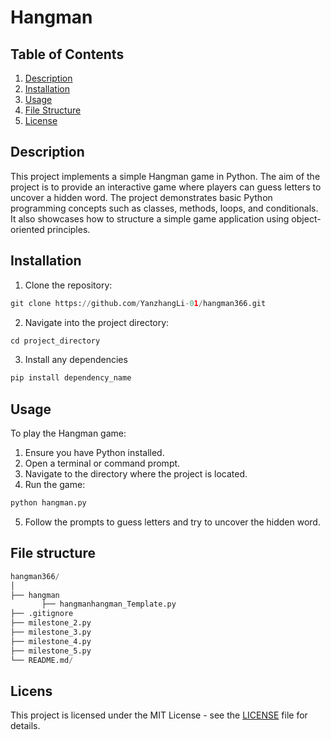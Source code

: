 # Hangman
## Table of Contents
1. [Description](#description)
2. [Installation](#installation)
3. [Usage](#usage)
4. [File Structure](#file-structure)
5. [License](#license)
## Description
This project implements a simple Hangman game in Python. The aim of the project is to provide an interactive game where players can guess letters to uncover a hidden word. The project demonstrates basic Python programming concepts such as classes, methods, loops, and conditionals. It also showcases how to structure a simple game application using object-oriented principles. 

## Installation
1. Clone the repository: 
```python
git clone https://github.com/YanzhangLi-01/hangman366.git
```

2. Navigate into the project directory:
```python
cd project_directory
```
3. Install any dependencies
```python
pip install dependency_name
```
## Usage
To play the Hangman game:

1. Ensure you have Python installed.
2. Open a terminal or command prompt.
3. Navigate to the directory where the project is located.
4. Run the game:
```python
python hangman.py
```
5. Follow the prompts to guess letters and try to uncover the hidden word.
## File structure
```python
hangman366/
│
├── hangman
       ├── hangmanhangman_Template.py
├── .gitignore
├── milestone_2.py
├── milestone_3.py
├── milestone_4.py
├── milestone_5.py
└── README.md/
```
## Licens
This project is licensed under the MIT License - see the [LICENSE](https://github.com/git/git-scm.com/blob/main/MIT-LICENSE.txt)
 file for details.